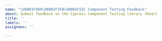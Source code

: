 ```yaml
---
name: "\U0001F469\U0001F3FB‍\U0001F52C Component Testing Feedback"
about: Submit feedback on the Cypress Component Testing library (React or Vue only)
title: ''
labels: ''
assignees: ''

---
```




